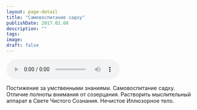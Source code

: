 ```yaml
---
layout: page-detail
title: "Самовоспитание садху"
publishDate: 2017.02.08
description: ""
tags:
image:
draft: false
---
```


<audio title="2017.02.08 - Самовоспитание садху.mp3" src="https://filer-api.advayta.org/v1.0/public/files/75045" controls=""></audio>

 Постижение за умственными знаниями. Самовоспитание садху. Отличие полноты внимания от созерцания. Растворить мыслительный аппарат в Свете Чистого Сознания. Нечистое Иллюзорное тело. 

  
